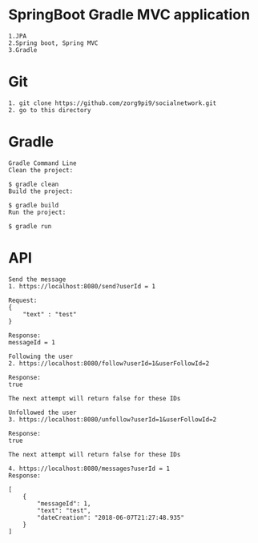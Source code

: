 

# SpringBoot Gradle MVC application

    1.JPA
    2.Spring boot, Spring MVC
    3.Gradle

# Git

    1. git clone https://github.com/zorg9pi9/socialnetwork.git
    2. go to this directory

# Gradle

    Gradle Command Line
    Clean the project:

    $ gradle clean
    Build the project:

    $ gradle build
    Run the project:

    $ gradle run

# API
    Send the message
    1. https://localhost:8080/send?userId = 1

    Request:
    {	
        "text" : "test"	
    }

    Response:
    messageId = 1

    Following the user
    2. https://localhost:8080/follow?userId=1&userFollowId=2

    Response:
    true 

    The next attempt will return false for these IDs

    Unfollowed the user
    3. https://localhost:8080/unfollow?userId=1&userFollowId=2

    Response:
    true

    The next attempt will return false for these IDs

    4. https://localhost:8080/messages?userId = 1
    Response:

    [
        {
            "messageId": 1,
            "text": "test",
            "dateCreation": "2018-06-07T21:27:48.935"
        }
    ]
